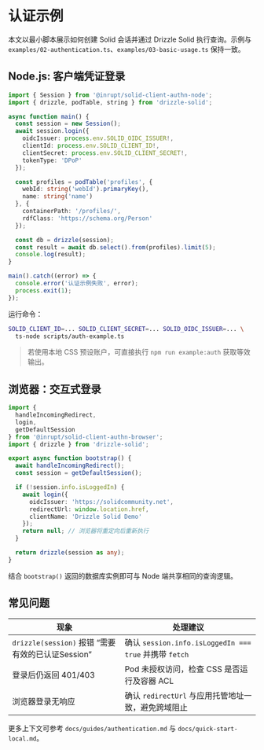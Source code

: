 # 认证示例

本文以最小脚本展示如何创建 Solid 会话并通过 Drizzle Solid 执行查询。示例与 `examples/02-authentication.ts`、`examples/03-basic-usage.ts` 保持一致。

## Node.js: 客户端凭证登录

```ts
import { Session } from '@inrupt/solid-client-authn-node';
import { drizzle, podTable, string } from 'drizzle-solid';

async function main() {
  const session = new Session();
  await session.login({
    oidcIssuer: process.env.SOLID_OIDC_ISSUER!,
    clientId: process.env.SOLID_CLIENT_ID!,
    clientSecret: process.env.SOLID_CLIENT_SECRET!,
    tokenType: 'DPoP'
  });

  const profiles = podTable('profiles', {
    webId: string('webId').primaryKey(),
    name: string('name')
  }, {
    containerPath: '/profiles/',
    rdfClass: 'https://schema.org/Person'
  });

  const db = drizzle(session);
  const result = await db.select().from(profiles).limit(5);
  console.log(result);
}

main().catch((error) => {
  console.error('认证示例失败', error);
  process.exit(1);
});
```

运行命令：

```bash
SOLID_CLIENT_ID=... SOLID_CLIENT_SECRET=... SOLID_OIDC_ISSUER=... \
  ts-node scripts/auth-example.ts
```

> 若使用本地 CSS 预设账户，可直接执行 `npm run example:auth` 获取等效输出。

## 浏览器：交互式登录

```ts
import {
  handleIncomingRedirect,
  login,
  getDefaultSession
} from '@inrupt/solid-client-authn-browser';
import { drizzle } from 'drizzle-solid';

export async function bootstrap() {
  await handleIncomingRedirect();
  const session = getDefaultSession();

  if (!session.info.isLoggedIn) {
    await login({
      oidcIssuer: 'https://solidcommunity.net',
      redirectUrl: window.location.href,
      clientName: 'Drizzle Solid Demo'
    });
    return null; // 浏览器将重定向后重新执行
  }

  return drizzle(session as any);
}
```

结合 `bootstrap()` 返回的数据库实例即可与 Node 端共享相同的查询逻辑。

## 常见问题

| 现象 | 处理建议 |
| --- | --- |
| `drizzle(session)` 报错 “需要有效的已认证Session” | 确认 `session.info.isLoggedIn === true` 并携带 `fetch` | 
| 登录后仍返回 401/403 | Pod 未授权访问，检查 CSS 是否运行及容器 ACL |
| 浏览器登录无响应 | 确认 `redirectUrl` 与应用托管地址一致，避免跨域阻止 |

更多上下文可参考 `docs/guides/authentication.md` 与 `docs/quick-start-local.md`。
